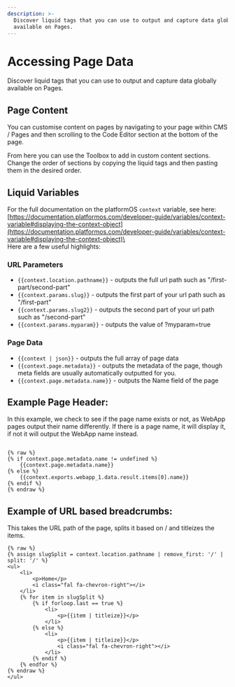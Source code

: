 ```yaml
---
description: >-
  Discover liquid tags that you can use to output and capture data globally
  available on Pages.
---
```


# Accessing Page Data

Discover liquid tags that you can use to output and capture data globally available on Pages.

## Page Content

You can customise content on pages by navigating to your page within CMS / Pages and then scrolling to the Code Editor section at the bottom of the page.

From here you can use the Toolbox to add in custom content sections. Change the order of sections by copying the liquid tags and then pasting them in the desired order.

## Liquid Variables

For the full documentation on the platformOS `context` variable, see here: [https://documentation.platformos.com/developer-guide/variables/context-variable#displaying-the-context-object](https://documentation.platformos.com/developer-guide/variables/context-variable#displaying-the-context-object)\
\
Here are a few useful highlights:

### URL Parameters

* `{{context.location.pathname}}` - outputs the full url path such as "/first-part/second-part"
* `{{context.params.slug}}` - outputs the first part of your url path such as "/first-part"
* `{{context.params.slug2}}`  - outputs the second part of your url path such as "/second-part"
* `{{context.params.myparam}}`  - outputs the value of ?myparam=true

### Page Data

* `{{context | json}}` - outputs the full array of page data
* `{{context.page.metadata}}`  - outputs the metadata of the page, though meta fields are usually automatically outputted for you.
* `{{context.page.metadata.name}}` - outputs the Name field of the page

## Example Page Header:

In this example, we check to see if the page name exists or not, as WebApp pages output their name differently. If there is a page name, it will display it, if not it will output the WebApp name instead.

```liquid

{% raw %}
{% if context.page.metadata.name != undefined %}
    {{context.page.metadata.name}}
{% else %}
    {{context.exports.webapp_1.data.result.items[0].name}}
{% endif %}
{% endraw %}

```

## Example of URL based breadcrumbs:

This takes the URL path of the page, splits it based on / and titleizes the items.

```liquid
{% raw %}
{% assign slugSplit = context.location.pathname | remove_first: '/' | split: '/' %}
<ul>
    <li>
        <p>Home</p>
        <i class="fal fa-chevron-right"></i>
    </li>
    {% for item in slugSplit %}
        {% if forloop.last == true %}
            <li>
                <p>{{item | titleize}}</p>
            </li>
        {% else %}
            <li>
                <p>{{item | titleize}}</p>
                <i class="fal fa-chevron-right"></i>
            </li>
        {% endif %}
    {% endfor %}
{% endraw %}
</ul>

```
